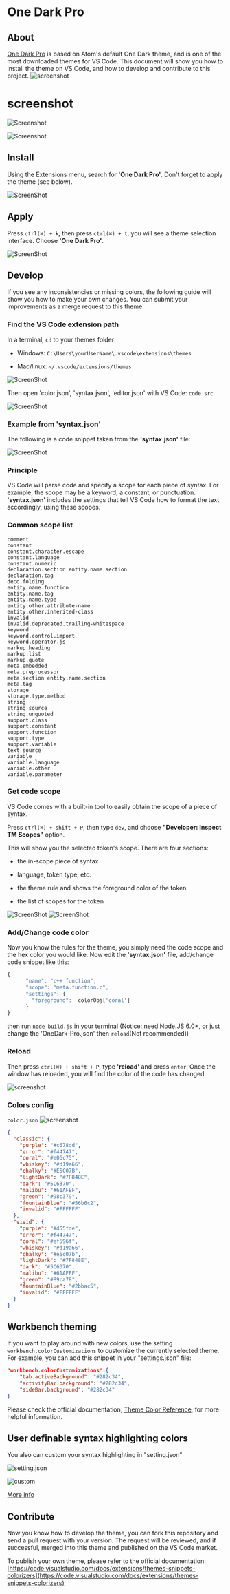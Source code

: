# One Dark Pro

## About
[One Dark Pro](https://marketplace.visualstudio.com/items?itemName=zhuangtongfa.Material-theme) is based on Atom's default One Dark theme, and is one of the most downloaded themes for VS Code. This document will show you how to install the theme on VS Code, and how to develop and contribute to this project.
![screenshot](https://ws1.sinaimg.cn/large/006tNbRwgy1fvwjzw3c8fj31kw101adb.jpg)


# screenshot
![Screenshot](https://ws3.sinaimg.cn/large/006tNbRwgy1fvwkr6i199j31kw16otat.jpg)

![Screenshot](https://ws2.sinaimg.cn/large/006tNbRwgy1fvwkrv2rorj31kw16odhw.jpg)

## Install
Using the Extensions menu, search for **'One Dark Pro'**. Don't forget to apply the theme (see below).

![ScreenShot](https://ws2.sinaimg.cn/large/006tNbRwgy1fvwijszewzj31kw101doj.jpg)

## Apply
Press `ctrl(⌘) + k`, then press `ctrl(⌘) + t`, you will see a theme selection interface. Choose **'One Dark Pro'**.

![ScreenShot](https://ws1.sinaimg.cn/large/006tNbRwgy1fvwilva97dj31kw101k08.jpg)

## Develop 
If you see any inconsistencies or missing colors, the following guide will show you how to make your own changes. You can submit your improvements as a merge request to this theme.

### Find the VS Code extension path

In a terminal, `cd` to your themes folder

- Windows:
`C:\Users\yourUserName\.vscode\extensions\themes`  

- Mac/linux:
`~/.vscode/extensions/themes`

![ScreenShot](https://ws4.sinaimg.cn/large/006tNbRwgy1fvwin60gwrj31kw14dwem.jpg)

Then open 'color.json', 'syntax.json', 'editor.json' with VS Code: `code src`

![ScreenShot](https://ws2.sinaimg.cn/large/006tNbRwgy1fvwioznq0dj31kw101tfx.jpg)

### Example from 'syntax.json'
The following is a code snippet taken from the **'syntax.json'** file:

![ScreenShot](https://ws3.sinaimg.cn/large/006tNbRwgy1fvwiqzief1j30z80qkwf3.jpg)

### Principle
VS Code will parse code and specify a scope for each piece of syntax. For example, the scope may be a keyword, a constant, or punctuation. **'syntax.json'** includes the settings that tell VS Code how to format the text accordingly, using these scopes.

### Common scope list

```
comment
constant
constant.character.escape
constant.language
constant.numeric
declaration.section entity.name.section
declaration.tag
deco.folding
entity.name.function
entity.name.tag
entity.name.type
entity.other.attribute-name
entity.other.inherited-class
invalid
invalid.deprecated.trailing-whitespace
keyword
keyword.control.import
keyword.operator.js
markup.heading
markup.list
markup.quote
meta.embedded
meta.preprocessor
meta.section entity.name.section
meta.tag
storage
storage.type.method
string
string source
string.unquoted
support.class
support.constant
support.function
support.type
support.variable
text source
variable
variable.language
variable.other
variable.parameter
```

### Get code scope
VS Code comes with a built-in tool to easily obtain the scope of a piece of syntax. 

Press `ctrl(⌘) + shift + P`, then type `dev`, and choose **"Developer: Inspect TM Scopes"** option.

This will show you the selected token's scope. There are four sections:

- the in-scope piece of syntax

- language, token type, etc.

- the theme rule and shows the foreground color of the token

- the list of scopes for the token

![ScreenShot](https://ws1.sinaimg.cn/large/006tNbRwgy1fvwjl9f2igj31kw101jxc.jpg)
![ScreenShot](https://ws2.sinaimg.cn/large/006tNbRwgy1fvwjlnqha0j31kw1017a3.jpg)

### Add/Change code color
Now you know the rules for the theme, you simply need the code scope and the hex color you would like. Now edit the **'syntax.json'** file, add/change code snippet like this:

```js
{
      "name": "c++ function",
      "scope": "meta.function.c",
      "settings": {
        "foreground":  colorObj['coral']
      }
}
```

then run `node build.js` in your terminal (Notice: need Node.JS 6.0+, or just change the 'OneDark-Pro.json' then `reload`(Not recommended))



### Reload
Then press `ctrl(⌘) + shift + P`, type **'reload'** and press `enter`. Once the window has reloaded, you will find the color of the code has changed.

![screenshot](https://ws3.sinaimg.cn/large/006tNbRwgy1fvwjm9anuij31kw101aft.jpg)

### Colors config

`color.json`
![screenshot](https://ws3.sinaimg.cn/large/006tNbRwgy1fvwjxs1cc0j31kw101n1h.jpg)

```json
{
  "classic": {
    "purple": "#c678dd",
    "error": "#f44747",
    "coral": "#e06c75",
    "whiskey": "#d19a66",
    "chalky": "#E5C07B",
    "lightDark": "#7F848E",
    "dark": "#5C6370",
    "malibu": "#61AFEF",
    "green": "#98c379",
    "fountainBlue": "#56b6c2",
    "invalid": "#FFFFFF"
  },
  "vivid": {
    "purple": "#d55fde",
    "error": "#f44747",
    "coral": "#ef596f",
    "whiskey": "#d19a66",
    "chalky": "#e5c07b",
    "lightDark": "#7F848E",
    "dark": "#5C6370",
    "malibu": "#61AFEF",
    "green": "#89ca78",
    "fountainBlue": "#2bbac5",
    "invalid": "#FFFFFF"
  }
}


```

## Workbench theming
If you want to play around with new colors, use the setting `workbench.colorCustomizations` to customize the currently selected theme.
For example, you can add this snippet in your "settings.json" file:

```json
"workbench.colorCustomizations":{
    "tab.activeBackground": "#282c34",
    "activityBar.background": "#282c34",
    "sideBar.background": "#282c34"
}
```

Please check the official documentation, [Theme Color Reference](https://code.visualstudio.com/docs/getstarted/theme-color-reference), for more helpful information.

## User definable syntax highlighting colors
You also can custom your syntax highlighting in "setting.json"

![setting.json](https://ws4.sinaimg.cn/large/006tNbRwgy1fvwjoqnbtgj31kw101whv.jpg)

![custom](https://ws3.sinaimg.cn/large/006tNbRwgy1fvwjpwnq7bj30qu14w3zr.jpg)


[More info](https://code.visualstudio.com/updates/v1_15#_user-definable-syntax-highlighting-colors)

## Contribute
Now you know how to develop the theme, you can fork this repository and send a pull request with your version. The request will be reviewed, and if successful, merged into this theme and published on the VS Code market.

To publish your own theme, please refer to the official documentation: [https://code.visualstudio.com/docs/extensions/themes-snippets-colorizers](https://code.visualstudio.com/docs/extensions/themes-snippets-colorizers)  

